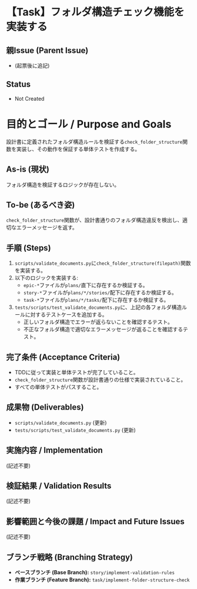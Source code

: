 # 【Task】フォルダ構造チェック機能を実装する

## 親Issue (Parent Issue)
- (起票後に追記)

## Status
- Not Created

# 目的とゴール / Purpose and Goals
設計書に定義されたフォルダ構造ルールを検証する`check_folder_structure`関数を実装し、その動作を保証する単体テストを作成する。

## As-is (現状)
フォルダ構造を検証するロジックが存在しない。

## To-be (あるべき姿)
`check_folder_structure`関数が、設計書通りのフォルダ構造違反を検出し、適切なエラーメッセージを返す。

## 手順 (Steps)
1. `scripts/validate_documents.py`に`check_folder_structure(filepath)`関数を実装する。
2. 以下のロジックを実装する:
    - `epic-*`ファイルが`plans/`直下に存在するか検証する。
    - `story-*`ファイルが`plans/*/stories/`配下に存在するか検証する。
    - `task-*`ファイルが`plans/*/tasks/`配下に存在するか検証する。
3. `tests/scripts/test_validate_documents.py`に、上記の各フォルダ構造ルールに対するテストケースを追加する。
    - 正しいフォルダ構造でエラーが返らないことを確認するテスト。
    - 不正なフォルダ構造で適切なエラーメッセージが返ることを確認するテスト。

## 完了条件 (Acceptance Criteria)
- TDDに従って実装と単体テストが完了していること。
- `check_folder_structure`関数が設計書通りの仕様で実装されていること。
- すべての単体テストがパスすること。

## 成果物 (Deliverables)
- `scripts/validate_documents.py` (更新)
- `tests/scripts/test_validate_documents.py` (更新)

## 実施内容 / Implementation
(記述不要)

## 検証結果 / Validation Results
(記述不要)

## 影響範囲と今後の課題 / Impact and Future Issues
(記述不要)

## ブランチ戦略 (Branching Strategy)
- **ベースブランチ (Base Branch):** `story/implement-validation-rules`
- **作業ブランチ (Feature Branch):** `task/implement-folder-structure-check`